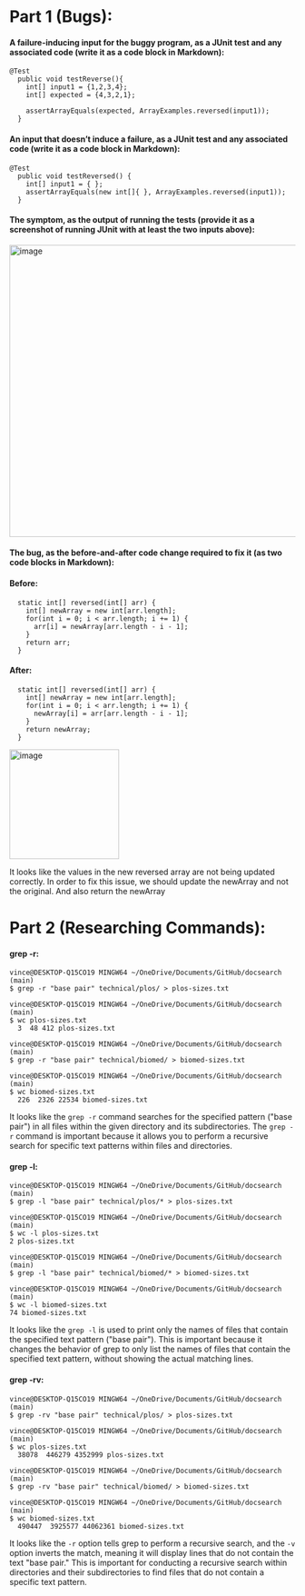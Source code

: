 # Part 1 (Bugs):

#### A failure-inducing input for the buggy program, as a JUnit test and any associated code (write it as a code block in Markdown):
```
@Test
  public void testReverse(){
    int[] input1 = {1,2,3,4};
    int[] expected = {4,3,2,1};

    assertArrayEquals(expected, ArrayExamples.reversed(input1));
  }
```

#### An input that doesn’t induce a failure, as a JUnit test and any associated code (write it as a code block in Markdown):

```
@Test
  public void testReversed() {
    int[] input1 = { };
    assertArrayEquals(new int[]{ }, ArrayExamples.reversed(input1));
  }
```

#### The symptom, as the output of running the tests (provide it as a screenshot of running JUnit with at least the two inputs above):

<img width="514" alt="image" src="https://github.com/VincentHuynh1016/CSE15L-REPORT3/assets/114731503/610846ef-50bd-4a3d-ad23-c920212e9cc7">

#### The bug, as the before-and-after code change required to fix it (as two code blocks in Markdown):

#### Before:
```
  static int[] reversed(int[] arr) {
    int[] newArray = new int[arr.length];
    for(int i = 0; i < arr.length; i += 1) {
      arr[i] = newArray[arr.length - i - 1];
    }
    return arr;
  }
```

#### After:
```
  static int[] reversed(int[] arr) {
    int[] newArray = new int[arr.length];
    for(int i = 0; i < arr.length; i += 1) {
      newArray[i] = arr[arr.length - i - 1];
    }
    return newArray;
  }
```
<img width="193" alt="image" src="https://github.com/VincentHuynh1016/CSE15L-REPORT3/assets/114731503/41a13ee8-8a8c-40cf-b623-143383ebb6ea">

It looks like the values in the new reversed array are not being updated correctly. In order to fix this issue, we should update the newArray and not the original. And also return the newArray

# Part 2 (Researching Commands):

#### grep -r:

```
vince@DESKTOP-Q15CO19 MINGW64 ~/OneDrive/Documents/GitHub/docsearch (main)
$ grep -r "base pair" technical/plos/ > plos-sizes.txt

vince@DESKTOP-Q15CO19 MINGW64 ~/OneDrive/Documents/GitHub/docsearch (main)
$ wc plos-sizes.txt
  3  48 412 plos-sizes.txt
```
```
vince@DESKTOP-Q15CO19 MINGW64 ~/OneDrive/Documents/GitHub/docsearch (main)
$ grep -r "base pair" technical/biomed/ > biomed-sizes.txt

vince@DESKTOP-Q15CO19 MINGW64 ~/OneDrive/Documents/GitHub/docsearch (main)
$ wc biomed-sizes.txt
  226  2326 22534 biomed-sizes.txt
```
It looks like the `grep -r` command searches for the specified pattern ("base pair") in all files within the given directory and its subdirectories. The `grep -r` command is important because it allows you to perform a recursive search for specific text patterns within files and directories. 

#### grep -l:

```
vince@DESKTOP-Q15CO19 MINGW64 ~/OneDrive/Documents/GitHub/docsearch (main)
$ grep -l "base pair" technical/plos/* > plos-sizes.txt

vince@DESKTOP-Q15CO19 MINGW64 ~/OneDrive/Documents/GitHub/docsearch (main)
$ wc -l plos-sizes.txt
2 plos-sizes.txt
```
```
vince@DESKTOP-Q15CO19 MINGW64 ~/OneDrive/Documents/GitHub/docsearch (main)
$ grep -l "base pair" technical/biomed/* > biomed-sizes.txt

vince@DESKTOP-Q15CO19 MINGW64 ~/OneDrive/Documents/GitHub/docsearch (main)
$ wc -l biomed-sizes.txt
74 biomed-sizes.txt
```
It looks like the `grep -l` is used to print only the names of files that contain the specified text pattern ("base pair"). This is important because it changes the behavior of grep to only list the names of files that contain the specified text pattern, without showing the actual matching lines.

#### grep -rv:
```
vince@DESKTOP-Q15CO19 MINGW64 ~/OneDrive/Documents/GitHub/docsearch (main)
$ grep -rv "base pair" technical/plos/ > plos-sizes.txt

vince@DESKTOP-Q15CO19 MINGW64 ~/OneDrive/Documents/GitHub/docsearch (main)
$ wc plos-sizes.txt
  38078  446279 4352999 plos-sizes.txt
```
```
vince@DESKTOP-Q15CO19 MINGW64 ~/OneDrive/Documents/GitHub/docsearch (main)
$ grep -rv "base pair" technical/biomed/ > biomed-sizes.txt

vince@DESKTOP-Q15CO19 MINGW64 ~/OneDrive/Documents/GitHub/docsearch (main)
$ wc biomed-sizes.txt
  490447  3925577 44062361 biomed-sizes.txt
```
It looks like the `-r` option tells grep to perform a recursive search, and the `-v` option inverts the match, meaning it will display lines that do not contain the text "base pair." This is important for conducting a recursive search within directories and their subdirectories to find files that do not contain a specific text pattern. 







